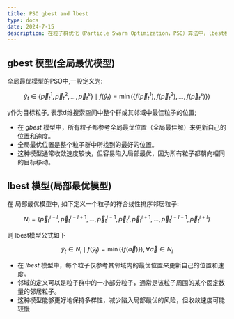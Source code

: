 ```yaml
---
title: PSO gbest and lbest
type: docs
date: 2024-7-15
description: 在粒子群优化（Particle Swarm Optimization，PSO）算法中，lbest模型和gbest模型是两种不同的策略，用于更新粒子的位置和速度。
---
```


## gbest 模型(全局最优模型)

全局最优模型的PSO中,一般定义为:

```math
\hat{y}_t \in \left\{ \vec{p}_t^1, \vec{p}_t^2, \ldots, \vec{p}_t^s \right\} \mid f(\hat{y}_t) = \min \left( \left\{ f(\vec{p}_t^1), f(\vec{p}_t^2), \ldots, f(\vec{p}_t^s) \right\} \right)
```

y作为目标粒子, 表示d维搜索空间中整个群或其邻域中最佳粒子的位置;

* 在 *gbest* 模型中，所有粒子都参考全局最优位置（全局最佳解）来更新自己的位置和速度。
* 全局最优位置是整个粒子群中所找到的最好的位置。
* 这种模型通常收敛速度较快，但容易陷入局部最优，因为所有粒子都朝向相同的目标移动。

## lbest 模型(局部最优模型)

在 局部最优模型中, 如下定义一个粒子的符合线性排序邻居粒子:

```math
N_i = \left\{ \vec{p}_t^{i-l}, \vec{p}_t^{i-l+1}, \ldots, \vec{p}_t^{i-1}, \vec{p}_t^i, \vec{p}_t^{i+1}, \ldots, \vec{p}_t^{i+l-1}, \vec{p}_t^{i+l} \right\}
```

则 lbest模型公式如下

```math
\hat{y}_t \in N_i \mid f(\hat{y}_t) = \min \left( \left\{ f(\vec{a}) \right\} \right), \forall \vec{a} \in N_i
```

* 在 *lbest* 模型中，每个粒子仅参考其邻域内的最优位置来更新自己的位置和速度。
* 邻域的定义可以是粒子群中的一小部分粒子，通常是该粒子周围的某个固定数量的邻居粒子。
* 这种模型能够更好地保持多样性，减少陷入局部最优的风险，但收敛速度可能较慢

